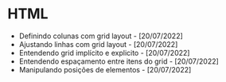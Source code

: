 # HTML
- Definindo colunas com grid layout - [20/07/2022]
- Ajustando linhas com grid layout - [20/07/2022]
- Entendendo grid implícito e explicito - [20/07/2022]
- Entendendo espaçamento entre itens do grid - [20/07/2022]
- Manipulando posições de elementos - [20/07/2022]